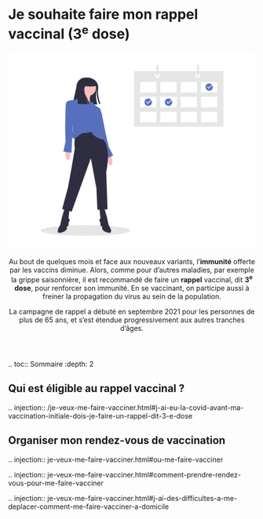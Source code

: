 # Je souhaite faire mon rappel vaccinal (3<sup>e</sup> dose)

<img src="illustrations/symptomespasses.svg">

<header>
    <p class="big">
        Au bout de quelques mois et face aux nouveaux variants, l’<strong>immunité</strong> offerte par les vaccins diminue. Alors, comme pour d’autres maladies, par exemple la grippe saisonnière, il est recommandé de faire un <strong>rappel</strong> vaccinal, dit <strong>3<sup>e</sup> dose</strong>, pour renforcer son immunité. En se vaccinant, on participe aussi à freiner la propagation du virus au sein de la population.
    </p>
    <p class="big">
        La campagne de rappel a débuté en septembre 2021 pour les personnes de plus de 65 ans, et s’est étendue progressivement aux autres tranches d’âges.
    </p>
</header>

.. toc:: Sommaire
    :depth: 2

<div itemscope itemtype="https://schema.org/FAQPage">


## Qui est éligible au rappel vaccinal ?

.. injection:: /je-veux-me-faire-vacciner.html#j-ai-eu-la-covid-avant-ma-vaccination-initiale-dois-je-faire-un-rappel-dit-3-e-dose


## Organiser mon rendez-vous de vaccination

.. injection:: je-veux-me-faire-vacciner.html#ou-me-faire-vacciner

.. injection:: je-veux-me-faire-vacciner.html#comment-prendre-rendez-vous-pour-me-faire-vacciner

.. injection:: je-veux-me-faire-vacciner.html#j-ai-des-difficultes-a-me-deplacer-comment-me-faire-vacciner-a-domicile


</div>

